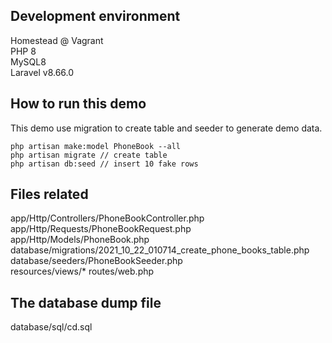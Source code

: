## Development environment
Homestead @ Vagrant <br />
PHP 8 <br />
MySQL8 <br />
Laravel v8.66.0 <br />

## How to run this demo
This demo use migration to create table and seeder to generate demo data. <br />
```
php artisan make:model PhoneBook --all
php artisan migrate // create table
php artisan db:seed // insert 10 fake rows
```

## Files related
app/Http/Controllers/PhoneBookController.php <br />
app/Http/Requests/PhoneBookRequest.php <br />
app/Http/Models/PhoneBook.php <br />
database/migrations/2021_10_22_010714_create_phone_books_table.php <br />
database/seeders/PhoneBookSeeder.php <br />
resources/views/*
routes/web.php

## The database dump file
database/sql/cd.sql
